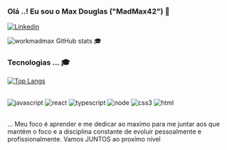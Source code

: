 ### Olá ..! Eu sou o Max Douglas ("MadMax42") 👋

[![Linkedin](	https://img.shields.io/badge/LinkedIn-0077B5?style=for-the-badge&logo=linkedin&logoColor=white)](https://www.linkedin.com/in/max-douglas-pereira-celestino-75841a205/)

![workmadmax GitHub stats](https://github-readme-stats.vercel.app/api?username=workmadmax&show_icons=true&theme=dracula)
🎓
### Tecnologias ... 🎓

[![Top Langs](https://github-readme-stats.vercel.app/api/top-langs/?username=workmadmax)](https://github.com/workmadmax/github-readme-stats)

<div style="display: inline_block"><br/>
  <img align="center" alt="javascript" src="https://img.shields.io/badge/JavaScript-F7DF1E?style=for-the-badge&logo=javascript&logoColor=black" />
  <img align="center" alt="react" src="https://img.shields.io/badge/React-20232A?style=for-the-badge&logo=react&logoColor=61DAFB" />
  <img align="center" alt="typescript" src="https://img.shields.io/badge/TypeScript-007ACC?style=for-the-badge&logo=typescript&logoColor=white" />
  <img align="center" alt="node" src="https://img.shields.io/badge/Node.js-43853D?style=for-the-badge&logo=node.js&logoColor=white" />
  <img align="center" alt="css3" src="https://img.shields.io/badge/CSS3-1572B6?style=for-the-badge&logo=css3&logoColor=white" />
  <img align="center" alt="html" src="https://img.shields.io/badge/HTML5-E34F26?style=for-the-badge&logo=html5&logoColor=white" />
  
</div><br/>

... Meu foco é aprender e me dedicar ao maxímo para me juntar aos que mantém o foco e a disciplina constante de evoluir pessoalmente e profissionalmente. Vamos <span>JUNTOS</span> ao proxímo nível<br/>


